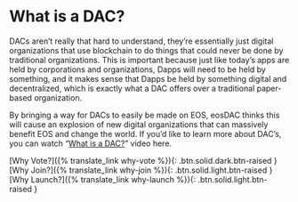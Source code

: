 **What** is a **DAC?**
===

DACs aren’t really that hard to understand, they’re essentially just digital organizations that use blockchain to do things that could never be done by traditional organizations. This is important because just like today’s apps are held by corporations and organizations, Dapps will need to be held by something, and it makes sense that Dapps be held by something digital and decentralized, which is exactly what a DAC offers over a traditional paper-based organization.

By bringing a way for DACs to easily be made on EOS, eosDAC thinks this will cause an explosion of new digital organizations that can massively benefit EOS and change the world. If you’d like to learn more about DAC’s, you can watch “[What is a DAC?](https://www.reddit.com/r/EOSDAC/comments/8sh8rq/what_is_a_dac_explained/)” video here.

[Why Vote?]({% translate_link why-vote %}){: .btn.solid.dark.btn-raised }
[Why Join?]({% translate_link why-join %}){: .btn.solid.light.btn-raised }
[Why Launch?]({% translate_link why-launch %}){: .btn.solid.light.btn-raised }